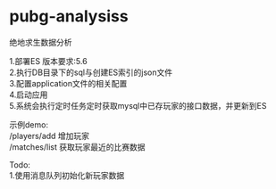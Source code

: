 # pubg-analysiss
绝地求生数据分析

1.部署ES 版本要求:5.6  
2.执行DB目录下的sql与创建ES索引的json文件  
3.配置application文件的相关配置  
4.启动应用  
5.系统会执行定时任务定时获取mysql中已存玩家的接口数据，并更新到ES  

示例demo:  
/players/add 增加玩家  
/matches/list  获取玩家最近的比赛数据


Todo:  
1.使用消息队列初始化新玩家数据
